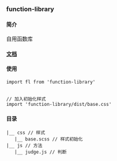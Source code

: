### function-library

#### 简介
自用函数库

#### [文档](./doc.md)

#### 使用
```$xslt
import fl from 'function-library'


// 加入初始化样式
import 'function-library/dist/base.css'
```

#### 目录
```$xslt
|__ css // 样式  
   |__ base.scss // 样式初始化  
|__ js // 方法  
   |__ judge.js // 判断
```
